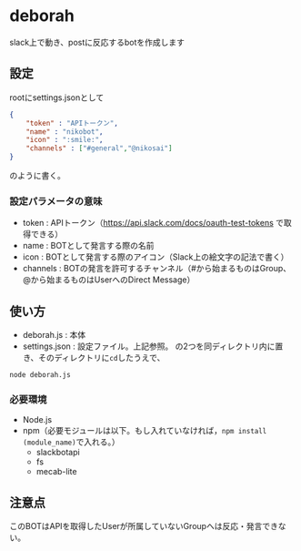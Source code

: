 # deborah
slack上で動き、postに反応するbotを作成します

## 設定
rootにsettings.jsonとして

```JSON
{
    "token" : "APIトークン",
    "name" : "nikobot",
    "icon" : ":smile:",
    "channels" : ["#general","@nikosai"]
}
```

のように書く。

### 設定パラメータの意味
* token : APIトークン（https://api.slack.com/docs/oauth-test-tokens で取得できる）
* name : BOTとして発言する際の名前
* icon : BOTとして発言する際のアイコン（Slack上の絵文字の記法で書く）
* channels : BOTの発言を許可するチャンネル（#から始まるものはGroup、@から始まるものはUserへのDirect Message）

## 使い方
* deborah.js : 本体
* settings.json : 設定ファイル。上記参照。
の2つを同ディレクトリ内に置き、そのディレクトリに``cd``したうえで、
```Shell
node deborah.js
```

### 必要環境
* Node.js
* npm（必要モジュールは以下。もし入れていなければ，``npm install (module_name)``で入れる。）
    * slackbotapi
    * fs
    * mecab-lite

## 注意点
このBOTはAPIを取得したUserが所属していないGroupへは反応・発言できない。
